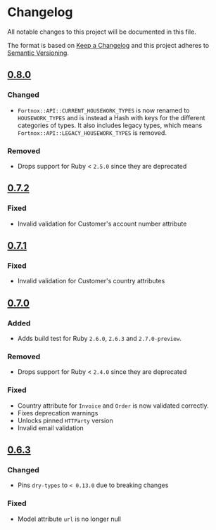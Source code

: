 # Changelog
All notable changes to this project will be documented in this file.

The format is based on [Keep a Changelog](http://keepachangelog.com/en/1.0.0/)
and this project adheres to [Semantic Versioning](http://semver.org/spec/v2.0.0.html).

## [0.8.0]
### Changed
- `Fortnox::API::CURRENT_HOUSEWORK_TYPES` is now renamed to `HOUSEWORK_TYPES`
  and is instead a Hash with keys for the different categories of types.
  It also includes legacy types, which means `Fortnox::API::LEGACY_HOUSEWORK_TYPES` is removed.

### Removed
- Drops support for Ruby < `2.5.0` since they are deprecated

## [0.7.2]
### Fixed
- Invalid validation for Customer's account number attribute

## [0.7.1]
### Fixed
- Invalid validation for Customer's country attributes

## [0.7.0]
### Added
- Adds build test for Ruby `2.6.0`, `2.6.3` and `2.7.0-preview`.

### Removed
- Drops support for Ruby < `2.4.0` since they are deprecated

### Fixed
- Country attribute for `Invoice` and `Order` is now validated correctly.
- Fixes deprecation warnings
- Unlocks pinned `HTTParty` version
- Invalid email validation

## [0.6.3]
### Changed
- Pins `dry-types` to `< 0.13.0` due to breaking changes

### Fixed
- Model attribute `url` is no longer null

[0.8.0]: https://github.com/accodeing/fortnox-api/compare/v0.7.2...v0.8.0
[0.7.2]: https://github.com/accodeing/fortnox-api/compare/v0.7.1...v0.7.2
[0.7.1]: https://github.com/accodeing/fortnox-api/compare/v0.7.0...v0.7.1
[0.7.0]: https://github.com/accodeing/fortnox-api/compare/v0.6.3...v0.7.0
[0.6.3]: https://github.com/accodeing/fortnox-api/compare/v0.6.2...v0.6.3
